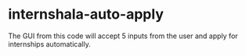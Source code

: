 # internshala-auto-apply
The GUI from this code will accept 5 inputs from the user and apply for internships automatically.
